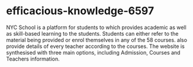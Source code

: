 # efficacious-knowledge-6597

NYC School is a platform for students to which provides academic as well as skill-based learning to the students. Students can either refer to the material being provided or enrol themselves in any of the 58 courses. also provide details of every teacher according to the courses. The website is synthesised with three main options, including Admission, Courses and Teachers information.
